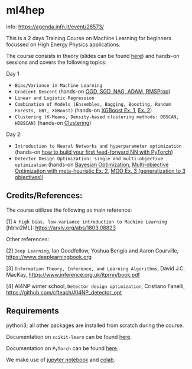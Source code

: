 # ml4hep

info: https://agenda.infn.it/event/28573/

This is a 2 days Training Course on Machine Learning for beginners focussed on High Energy Physics applications. 

The course consists in theory (slides can be found [here](https://github.com/cfteach/ml4hep/blob/main/slides/ML4HEP_1%2B2.pdf)) and hands-on sessions and covers the following topics:

Day 1
- `Bias/Variance in Machine Learning` 
- `Gradient Descent` (hands-on [OGD, SGD, NAG, ADAM, RMSProp](https://github.com/cfteach/ml4hep/blob/main/gradient/gradient_descent.ipynb))
- `Linear and Logistic Regression` 
- `Combination of Models (Ensembles, Bagging, Boosting, Random Forests, GBT, XGBoost)`  (hands-on [XGBoost Ex. 1](https://github.com/cfteach/ml4hep/blob/main/xgboost/XGBoost_SUSY.ipynb), [Ex. 2](https://github.com/cfteach/ml4hep/blob/main/xgboost/XGBoost_higgs_v2.ipynb))
- `Clustering (K-Means, Density-based clustering methods: DBSCAN, HDBSCAN)` (hands-on [Clustering](https://github.com/cfteach/ml4hep/blob/main/clustering/clustering.ipynb)) 

Day 2:
- `Introduction to Neural Networks and hyperparameter optimization` (hands-on [how to build your first feed-forward NN with PyTorch](https://github.com/cfteach/ml4hep/blob/main/dnn/DNN_SUSY_gpu.ipynb))
- `Detector Design Optimization: single and multi-objective optimization` (hands-on [Bayesian Optimization](https://github.com/cfteach/ml4hep/blob/main/design_optimization/driver_bo.ipynb), [Multi-objective Optimization with meta-heuristic Ex. 2](https://github.com/cfteach/ml4hep/blob/main/design_optimization/driver_moo_sol2.ipynb), [MOO Ex. 3 (generalization to 3 objectives)](https://github.com/cfteach/ml4hep/blob/main/design_optimization/driver_moo_3obj_sol3.ipynb)) 


## Credits/References: 

The course utilizes the following as main reference: 

[1] `A high bias, low-variance introduction to Machine Learning` [hblvi2ML]: https://arxiv.org/abs/1803.08823

Other references:

[2] `Deep Learning`, Ian Goodfellow, Yoshua Bengio and Aaron Courville, https://www.deeplearningbook.org

[3] `Information Theory, Inference, and Learning Algorithms`, David J.C. MacKay, https://www.inference.org.uk/itprnn/book.pdf

[4]  AI4NP winter school, `Detector design optimization`, Cristiano Fanelli, https://github.com/cfteach/AI4NP_detector_opt 



## Requirements

python3; all other packages are installed from scratch during the course.

Documentation on `scikit-learn` can be found [here](https://scikit-learn.org/stable/).

Documentation on `PyTorch` can be found [here](https://pytorch.org).

We make use of [jupyter notebook](https://jupyter.org) and [colab](https://colab.research.google.com/). 

